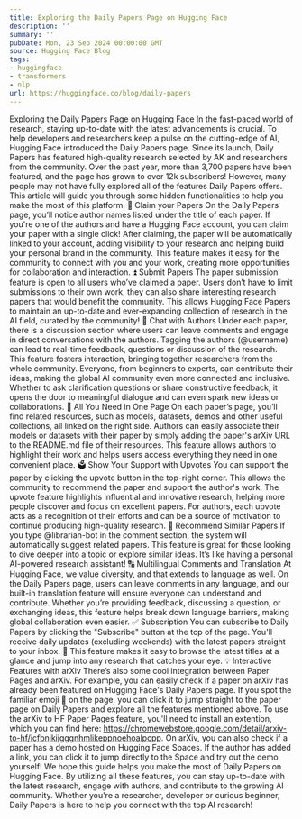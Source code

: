 ```yaml
---
title: Exploring the Daily Papers Page on Hugging Face
description: ''
summary: ''
pubDate: Mon, 23 Sep 2024 00:00:00 GMT
source: Hugging Face Blog
tags:
- huggingface
- transformers
- nlp
url: https://huggingface.co/blog/daily-papers
---
```


Exploring the Daily Papers Page on Hugging Face
In the fast-paced world of research, staying up-to-date with the latest advancements is crucial. To help developers and researchers keep a pulse on the cutting-edge of AI, Hugging Face introduced the Daily Papers page. Since its launch, Daily Papers has featured high-quality research selected by AK and researchers from the community. Over the past year, more than 3,700 papers have been featured, and the page has grown to over 12k subscribers!
However, many people may not have fully explored all of the features Daily Papers offers. This article will guide you through some hidden functionalities to help you make the most of this platform.
📑 Claim your Papers
On the Daily Papers page, you’ll notice author names listed under the title of each paper. If you're one of the authors and have a Hugging Face account, you can claim your paper with a single click! After claiming, the paper will be automatically linked to your account, adding visibility to your research and helping build your personal brand in the community.
This feature makes it easy for the community to connect with you and your work, creating more opportunities for collaboration and interaction.
⏫ Submit Papers
The paper submission feature is open to all users who’ve claimed a paper. Users don’t have to limit submissions to their own work, they can also share interesting research papers that would benefit the community.
This allows Hugging Face Papers to maintain an up-to-date and ever-expanding collection of research in the AI field, curated by the community!
💬 Chat with Authors
Under each paper, there is a discussion section where users can leave comments and engage in direct conversations with the authors. Tagging the authors (@username) can lead to real-time feedback, questions or discussion of the research.
This feature fosters interaction, bringing together researchers from the whole community. Everyone, from beginners to experts, can contribute their ideas, making the global AI community even more connected and inclusive.
Whether to ask clarification questions or share constructive feedback, it opens the door to meaningful dialogue and can even spark new ideas or collaborations.
🔗 All You Need in One Page
On each paper’s page, you’ll find related resources, such as models, datasets, demos and other useful collections, all linked on the right side.
Authors can easily associate their models or datasets with their paper by simply adding the paper's arXiv URL to the README.md file of their resources. This feature allows authors to highlight their work and helps users access everything they need in one convenient place.
🗳 Show Your Support with Upvotes
You can support the paper by clicking the upvote button in the top-right corner. This allows the community to recommend the paper and support the author's work. The upvote feature highlights influential and innovative research, helping more people discover and focus on excellent papers.
For authors, each upvote acts as a recognition of their efforts and can be a source of motivation to continue producing high-quality research.
🙋 Recommend Similar Papers
If you type @librarian-bot in the comment section, the system will automatically suggest related papers. This feature is great for those looking to dive deeper into a topic or explore similar ideas. It’s like having a personal AI-powered research assistant!
🔠 Multilingual Comments and Translation
At Hugging Face, we value diversity, and that extends to language as well. On the Daily Papers page, users can leave comments in any language, and our built-in translation feature will ensure everyone can understand and contribute.
Whether you’re providing feedback, discussing a question, or exchanging ideas, this feature helps break down language barriers, making global collaboration even easier.
✅ Subscription
You can subscribe to Daily Papers by clicking the "Subscribe" button at the top of the page. You'll receive daily updates (excluding weekends) with the latest papers straight to your inbox. 📩
This feature makes it easy to browse the latest titles at a glance and jump into any research that catches your eye.
💡 Interactive Features with arXiv
There’s also some cool integration between Paper Pages and arXiv. For example, you can easily check if a paper on arXiv has already been featured on Hugging Face's Daily Papers page. If you spot the familiar emoji 🤗 on the page, you can click it to jump straight to the paper page on Daily Papers and explore all the features mentioned above.
To use the arXiv to HF Paper Pages feature, you'll need to install an extention, which you can find here: https://chromewebstore.google.com/detail/arxiv-to-hf/icfbnjkijgggnhmlikeppnoehoalpcpp.
On arXiv, you can also check if a paper has a demo hosted on Hugging Face Spaces. If the author has added a link, you can click it to jump directly to the Space and try out the demo yourself!
We hope this guide helps you make the most of Daily Papers on Hugging Face. By utilizing all these features, you can stay up-to-date with the latest research, engage with authors, and contribute to the growing AI community. Whether you're a researcher, developer or curious beginner, Daily Papers is here to help you connect with the top AI research!